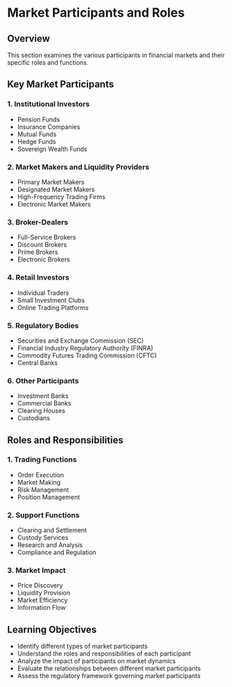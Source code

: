 # Market Participants and Roles

## Overview
This section examines the various participants in financial markets and their specific roles and functions.

## Key Market Participants

### 1. Institutional Investors
- Pension Funds
- Insurance Companies
- Mutual Funds
- Hedge Funds
- Sovereign Wealth Funds

### 2. Market Makers and Liquidity Providers
- Primary Market Makers
- Designated Market Makers
- High-Frequency Trading Firms
- Electronic Market Makers

### 3. Broker-Dealers
- Full-Service Brokers
- Discount Brokers
- Prime Brokers
- Electronic Brokers

### 4. Retail Investors
- Individual Traders
- Small Investment Clubs
- Online Trading Platforms

### 5. Regulatory Bodies
- Securities and Exchange Commission (SEC)
- Financial Industry Regulatory Authority (FINRA)
- Commodity Futures Trading Commission (CFTC)
- Central Banks

### 6. Other Participants
- Investment Banks
- Commercial Banks
- Clearing Houses
- Custodians

## Roles and Responsibilities

### 1. Trading Functions
- Order Execution
- Market Making
- Risk Management
- Position Management

### 2. Support Functions
- Clearing and Settlement
- Custody Services
- Research and Analysis
- Compliance and Regulation

### 3. Market Impact
- Price Discovery
- Liquidity Provision
- Market Efficiency
- Information Flow

## Learning Objectives
- Identify different types of market participants
- Understand the roles and responsibilities of each participant
- Analyze the impact of participants on market dynamics
- Evaluate the relationships between different market participants
- Assess the regulatory framework governing market participants 